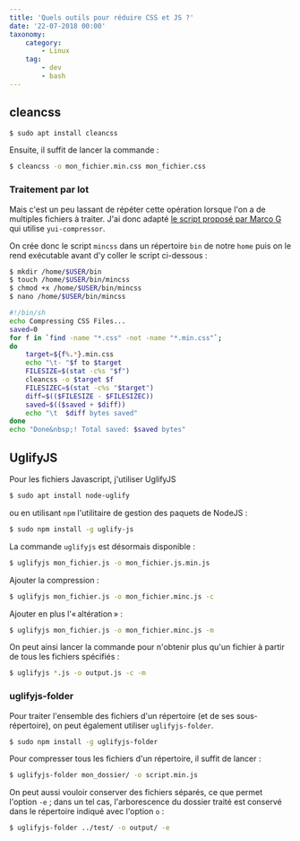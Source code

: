 ```yaml
---
title: 'Quels outils pour réduire CSS et JS ?'
date: '22-07-2018 00:00'
taxonomy:
    category:
        - Linux
    tag:
        - dev
        - bash
---
```


## cleancss

```bash
$ sudo apt install cleancss
```

Ensuite, il suffit de lancer la commande&nbsp;:

```bash
$ cleancss -o mon_fichier.min.css mon_fichier.css
```

### Traitement par lot

Mais c'est un peu lassant de répéter cette opération lorsque l'on a de multiples fichiers à traiter. J'ai donc adapté [le script proposé par Marco G](https://solariz.de/de/minify_all_css_files_in_a_folder.htm) qui utilise `yui-compressor`.

On crée donc le script `mincss` dans un répertoire `bin` de notre `home` puis on le rend exécutable avant d'y coller le script ci-dessous&nbsp;:

```bash
$ mkdir /home/$USER/bin
$ touch /home/$USER/bin/mincss
$ chmod +x /home/$USER/bin/mincss
$ nano /home/$USER/bin/mincss
```

```bash
#!/bin/sh
echo Compressing CSS Files...
saved=0
for f in `find -name "*.css" -not -name "*.min.css"`;
do
    target=${f%.*}.min.css
    echo "\t- "$f to $target
    FILESIZE=$(stat -c%s "$f")
    cleancss -o $target $f
    FILESIZEC=$(stat -c%s "$target")
    diff=$(($FILESIZE - $FILESIZEC))
    saved=$(($saved + $diff))
    echo "\t  $diff bytes saved"
done
echo "Done&nbsp;! Total saved: $saved bytes"
```

## UglifyJS

Pour les fichiers Javascript, j'utiliser UglifyJS

```bash
$ sudo apt install node-uglify
```
ou en utilisant `npm` l'utilitaire de gestion des paquets de NodeJS&nbsp;:

```bash
$ sudo npm install -g uglify-js
```

La commande `uglifyjs` est désormais disponible&nbsp;:

```bash
$ uglifyjs mon_fichier.js -o mon_fichier.js.min.js
```

Ajouter la compression&nbsp;:

```bash
$ uglifyjs mon_fichier.js -o mon_fichier.minc.js -c
```

Ajouter en plus l'«&#8239;altération&#8239;»&nbsp;:

```bash
$ uglifyjs mon_fichier.js -o mon_fichier.minc.js -m
```

On peut ainsi lancer la commande pour n'obtenir plus qu'un fichier à partir de tous les fichiers spécifiés&nbsp;:

```bash
$ uglifyjs *.js -o output.js -c -m
```

### uglifyjs-folder

Pour traiter l'ensemble des fichiers d'un répertoire (et de ses sous-répertoire), on peut également utiliser `uglifyjs-folder`.

```bash
$ sudo npm install -g uglifyjs-folder
```

Pour compresser tous les fichiers d'un répertoire, il suffit de lancer&nbsp;:

```bash
$ uglifyjs-folder mon_dossier/ -o script.min.js
```

On peut aussi vouloir conserver des fichiers séparés, ce que permet l'option `-e`&nbsp;; dans un tel cas, l'arborescence du dossier traité est conservé dans le répertoire indiqué avec l'option `o`&nbsp;:

```bash
$ uglifyjs-folder ../test/ -o output/ -e
```